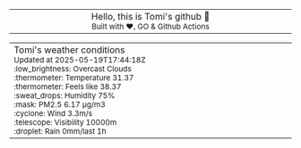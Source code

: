 
<div align="center">
<table>
<tbody>
<td align="center">
<img width="2000" height="0"><br>
Hello, this is Tomi's github 👋<br>
<sup>Built with ❤️, GO & Github Actions</sup><br>
<img width="2000" height="0">
</td>
</tbody>
</table>
</div>
<table>
<tbody>
<td align="left">
<img width="2000" height="0"><br>
Tomi's weather conditions<br>
<sup>Updated at 2025-05-19T17:44:18Z</sup><br>
<sup>:low_brightness: Overcast Clouds</sup><br>
<sup>:thermometer: Temperature 31.37 </sup><br>
<sup>:thermometer: Feels like 38.37</sup><br>
<sup>:sweat_drops: Humidity 75%</sup><br>
<sup>:mask: PM2.5 6.17 μg/m3</sup><br>
<sup>:cyclone: Wind 3.3m/s </sup><br>
<sup>:telescope: Visibility 10000m </sup><br>
<sup>:droplet: Rain 0mm/last 1h </sup><br>
<img width="2000" height="0">
</td>
<td align="left">
<img width="2000" height="0"><br>
<br>
<img width="2000" height="0">
</td>
</tbody>
</table>
</div>
    